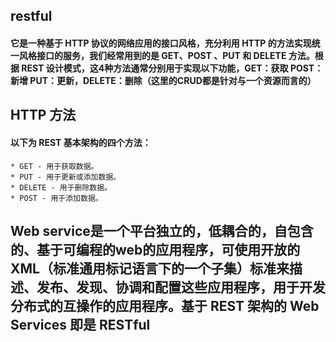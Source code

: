 ## restful
#### 它是一种基于 HTTP 协议的网络应用的接口风格，充分利用 HTTP 的方法实现统一风格接口的服务，我们经常用到的是 GET、POST  、PUT 和 DELETE 方法。根据 REST 设计模式，这4种方法通常分别用于实现以下功能，GET：获取 POST：新增 PUT：更新，DELETE：删除（这里的CRUD都是针对与一个资源而言的）
## HTTP 方法
#### 以下为 REST 基本架构的四个方法：
    * GET - 用于获取数据。
    * PUT - 用于更新或添加数据。
    * DELETE - 用于删除数据。
    * POST - 用于添加数据。
## Web service是一个平台独立的，低耦合的，自包含的、基于可编程的web的应用程序，可使用开放的XML（标准通用标记语言下的一个子集）标准来描述、发布、发现、协调和配置这些应用程序，用于开发分布式的互操作的应用程序。基于 REST 架构的 Web Services 即是 RESTful
